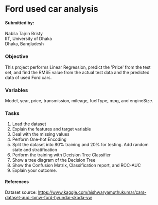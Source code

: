 # Ford used car analysis
#### Submitted by:<br>
Nabila Tajrin Bristy<br>
IIT, University of Dhaka<br>
Dhaka, Bangladesh

### Objective
This project performs Linear Regression, predict the 'Price' from the test set, and find the RMSE value from the actual test data and the predicted data of used Ford cars.

### Variables
Model, year, price, transmission, mileage, fuelType, mpg, and engineSize.

### Tasks
1. Load the dataset
2. Explain the features and target variable
3. Deal with the missing values
4. Perform One-hot Encoding
5. Split the dataset into 80% training and 20% for testing. Add random state and stratification
6. Perform the training with Decision Tree Classifier
7. Show a tree diagram of the Decision Tree
8. Show the Confusion Matrix, Classification report, and ROC-AUC
9. Explain your outcome.

#### References
Dataset source: https://www.kaggle.com/aishwaryamuthukumar/cars-dataset-audi-bmw-ford-hyundai-skoda-vw
